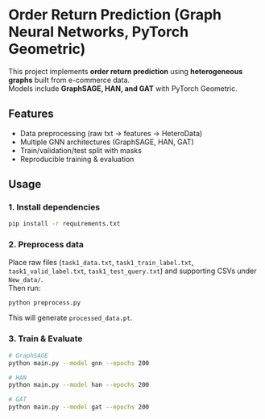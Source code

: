 # Order Return Prediction (Graph Neural Networks, PyTorch Geometric)

This project implements **order return prediction** using **heterogeneous graphs** built from e-commerce data.  
Models include **GraphSAGE, HAN, and GAT** with PyTorch Geometric.

## Features
- Data preprocessing (raw txt → features → HeteroData)
- Multiple GNN architectures (GraphSAGE, HAN, GAT)
- Train/validation/test split with masks
- Reproducible training & evaluation

## Usage

### 1. Install dependencies
```bash
pip install -r requirements.txt
```

### 2. Preprocess data
Place raw files (`task1_data.txt`, `task1_train_label.txt`, `task1_valid_label.txt`, `task1_test_query.txt`) and supporting CSVs under `New_data/`.  
Then run:
```bash
python preprocess.py
```

This will generate `processed_data.pt`.

### 3. Train & Evaluate
```bash
# GraphSAGE
python main.py --model gnn --epochs 200

# HAN
python main.py --model han --epochs 200

# GAT
python main.py --model gat --epochs 200
```

